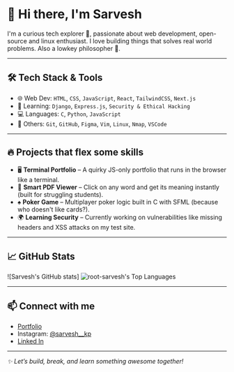 # 👋 Hi there, I'm Sarvesh


I'm a curious tech explorer 🚀, passionate about web development, open-source and linux enthusiast. 
I love building things that solves real world problems.
Also a lowkey philosopher 🧠.

---

## 🛠 Tech Stack & Tools

- 🌐 Web Dev: `HTML`, `CSS`, `JavaScript`, `React`, `TailwindCSS`, `Next.js`
- 🧠 Learning: `Django`, `Express.js`, `Security & Ethical Hacking`
- 💻 Languages: `C`, `Python`, `JavaScript`
- 🧰 Others: `Git`, `GitHub`, `Figma`, `Vim`, `Linux`, `Nmap`, `VSCode`

---

## 🔥 Projects that flex some skills

- 🖥️ **Terminal Portfolio** – A quirky JS-only portfolio that runs in the browser like a terminal.  
- 📘 **Smart PDF Viewer** – Click on any word and get its meaning instantly (built for struggling students).
- ♠️ **Poker Game** – Multiplayer poker logic built in C with SFML (because who doesn't like cards?).
- 🌍 **Learning Security** – Currently working on vulnerabilities like missing headers and XSS attacks on my test site.

---

## 📈 GitHub Stats

![Sarvesh's GitHub stats]
![root-sarvesh's Top Languages](https://github-readme-stats.vercel.app/api/top-langs/?username=root-sarvesh&theme=vue-dark&show_icons=true&hide_border=true&layout=compact)

---


## 📫 Connect with me

- [Portfolio](https://root-sarvesh.github.io/terminal-website/) 
- Instagram: [@sarvesh__kp](https://instagram.com/sarvesh__kp)  
- [Linked In](https://www.linkedin.com/in/sarvesh-k-p-98006b310/)

---

_✨ Let’s build, break, and learn something awesome together!_

